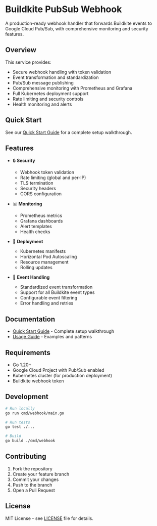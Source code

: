 # Buildkite PubSub Webhook

A production-ready webhook handler that forwards Buildkite events to Google Cloud Pub/Sub, with comprehensive monitoring and security features.

## Overview

This service provides:
- Secure webhook handling with token validation
- Event transformation and standardization
- Pub/Sub message publishing
- Comprehensive monitoring with Prometheus and Grafana
- Full Kubernetes deployment support
- Rate limiting and security controls
- Health monitoring and alerts

## Quick Start

See our [Quick Start Guide](docs/QUICK_START.md) for a complete setup walkthrough.

## Features

- 🔒 **Security**
  - Webhook token validation
  - Rate limiting (global and per-IP)
  - TLS termination
  - Security headers
  - CORS configuration

- 📊 **Monitoring**
  - Prometheus metrics
  - Grafana dashboards
  - Alert templates
  - Health checks

- 🚀 **Deployment**
  - Kubernetes manifests
  - Horizontal Pod Autoscaling
  - Resource management
  - Rolling updates

- 📝 **Event Handling**
  - Standardized event transformation
  - Support for all Buildkite event types
  - Configurable event filtering
  - Error handling and retries

## Documentation

- [Quick Start Guide](docs/QUICK_START.md) - Complete setup walkthrough
- [Usage Guide](docs/USAGE.md) - Examples and patterns

## Requirements

- Go 1.20+
- Google Cloud Project with Pub/Sub enabled
- Kubernetes cluster (for production deployment)
- Buildkite webhook token

## Development

```bash
# Run locally
go run cmd/webhook/main.go

# Run tests
go test ./...

# Build
go build ./cmd/webhook
```

## Contributing

1. Fork the repository
2. Create your feature branch
3. Commit your changes
4. Push to the branch
5. Open a Pull Request

## License

MIT License - see [LICENSE](LICENSE) file for details.
